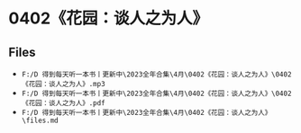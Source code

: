 # 0402《花园：谈人之为人》

## Files

- `F:/D 得到每天听一本书丨更新中\2023全年合集\4月\0402《花园：谈人之为人》\0402《花园：谈人之为人》.mp3`
- `F:/D 得到每天听一本书丨更新中\2023全年合集\4月\0402《花园：谈人之为人》\0402《花园：谈人之为人》.pdf`
- `F:/D 得到每天听一本书丨更新中\2023全年合集\4月\0402《花园：谈人之为人》\files.md`
